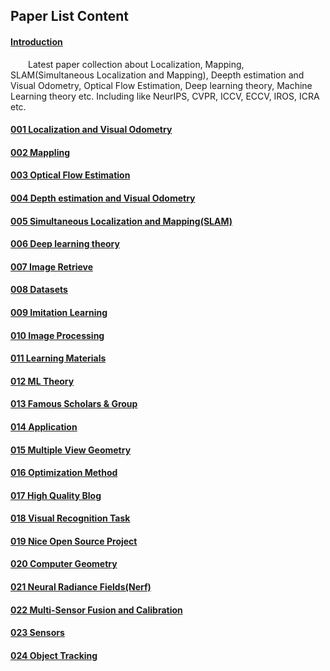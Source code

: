 ## Paper List Content

#### [Introduction](README.md)

  Latest paper collection about Localization, Mapping, SLAM(Simultaneous Localization and Mapping), Deepth estimation and Visual Odometry, Optical Flow Estimation, Deep learning theory, Machine Learning theory etc. Including like NeurIPS, CVPR, ICCV, ECCV, IROS, ICRA etc.

#### [001 Localization and Visual Odometry](001-localization-and-visual-odometry.md)

#### [002 Mappling](002-mappling.md)

#### [003 Optical Flow Estimation](003-optical-flow-estimation.md)

#### [004 Depth estimation and Visual Odometry](004-depth-estimation-and-visual-odometry.md)

#### [005 Simultaneous Localization and Mapping\(SLAM\)](005-slam.md)

#### [006 Deep learning theory](006-deep-learning-theory.md)

#### [007 Image Retrieve](007-image-retrieve.md)

#### [008 Datasets](008-datasets.md)

#### [009 Imitation Learning](009-imitation-learning.md)

#### [010 Image Processing](010-image-processing.md)

#### [011 Learning Materials](011-learning-materials.md)

#### [012 ML Theory](012-ml-theory.md)

#### [013 Famous Scholars & Group](013-famous-scholars-group.md)

#### [014 Application](014-application.md)

#### [015 Multiple View Geometry](015-multiple-view-geometry.md)

#### [016 Optimization Method](016-optimization-method.md)

#### [017 High Quality Blog](017-high-quality-blog.md)

#### [018 Visual Recognition Task](018-visual-recognition-task.md)

#### [019 Nice Open Source Project](019-nice-open-source-project.md)

#### [020 Computer Geometry](020-computer-geometry.md)

#### [021 Neural Radiance Fields\(Nerf\)](021-nerf.md)

#### [022 Multi-Sensor Fusion and Calibration](022-multi-sensor-fusion-and-calibration.md)

#### [023 Sensors](023-sensors.md)

#### [024 Object Tracking](024-object-tracking.md)
